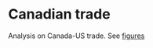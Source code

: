 # Canadian trade

Analysis on Canada-US trade. See [figures](https://github.com/qcx201/CAtrade/tree/master/figures)

